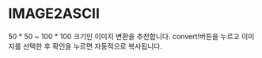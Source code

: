 # IMAGE2ASCII
50 * 50 ~ 100 * 100 크기인 이미지 변환을 추천합니다.
convert!버튼을 누르고 이미지를 선택한 후 확인을 누르면 자동적으로  복사됩니다.
